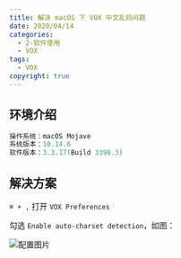 ```yaml
---
title: 解决 macOS 下 VOX 中文乱码问题
date: 2020/04/14
categories:
  - 2-软件使用
  - VOX
tags:
  - VOX
copyright: true
---
```


## 环境介绍

```powershell
操作系统：macOS Mojave
系统版本：10.14.6
软件版本：3.3.17(Build 3398.3)
```

## 解决方案

`⌘ + ,` 打开 `VOX Preferences`

勾选 `Enable auto-charset detection`，如图：

![配置图片][1]

[1]: https://img.blanc.site//wiki/img20200414104246.png